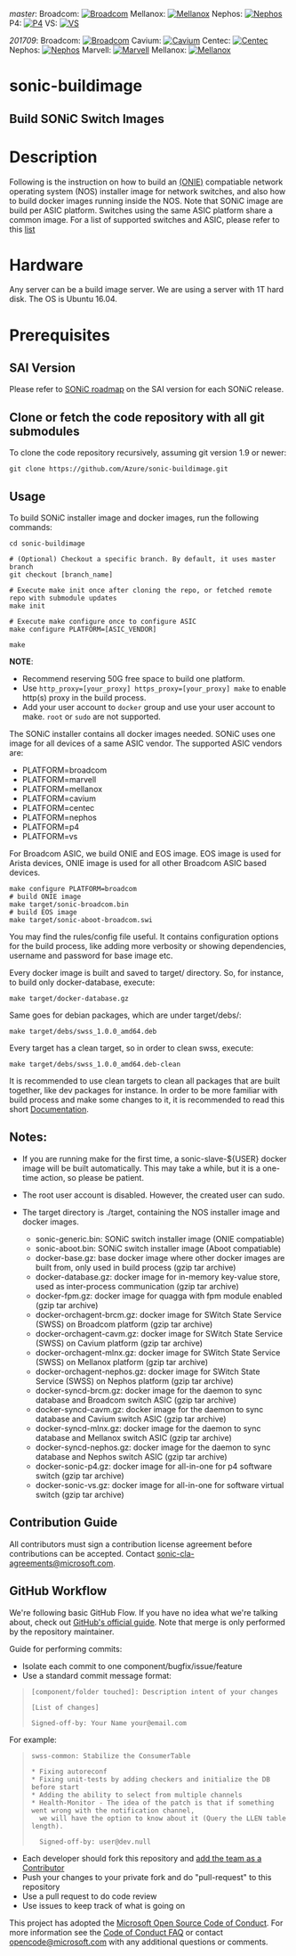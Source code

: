 *master*: Broadcom: [![Broadcom](https://sonic-jenkins.westus2.cloudapp.azure.com/job/broadcom/job/buildimage-brcm-all/badge/icon)](https://sonic-jenkins.westus2.cloudapp.azure.com/job/broadcom/job/buildimage-brcm-all)
Mellanox: [![Mellanox](https://sonic-jenkins.westus2.cloudapp.azure.com/job/mellanox/job/buildimage-mlnx-all/badge/icon)](https://sonic-jenkins.westus2.cloudapp.azure.com/job/mellanox/job/buildimage-mlnx-all)
Nephos: [![Nephos](https://sonic-jenkins.westus2.cloudapp.azure.com/job/nephos/job/buildimage-nephos-all/badge/icon)](https://sonic-jenkins.westus2.cloudapp.azure.com/job/nephos/job/buildimage-nephos-all)
P4: [![P4](https://sonic-jenkins.westus2.cloudapp.azure.com/job/p4/job/buildimage-p4-all/badge/icon)](https://sonic-jenkins.westus2.cloudapp.azure.com/job/p4/job/buildimage-p4-all)
VS: [![VS](https://sonic-jenkins.westus2.cloudapp.azure.com/job/vs/job/buildimage-vs-all/badge/icon)](https://sonic-jenkins.westus2.cloudapp.azure.com/job/vs/job/buildimage-vs-all)

*201709*: 
Broadcom: [![Broadcom](https://sonic-jenkins.westus2.cloudapp.azure.com/job/broadcom/job/buildimage-brcm-201709/badge/icon)](https://sonic-jenkins.westus2.cloudapp.azure.com/job/broadcom/job/buildimage-brcm-201709/)
Cavium: [![Cavium](https://sonic-jenkins.westus2.cloudapp.azure.com/job/cavium/job/buildimage-cavm-all/badge/icon)](https://sonic-jenkins.westus2.cloudapp.azure.com/job/cavium/job/buildimage-cavm-all/)
Centec: [![Centec](https://sonic-jenkins.westus2.cloudapp.azure.com/job/centec/job/buildimage-centec-all/badge/icon)](https://sonic-jenkins.westus2.cloudapp.azure.com/job/centec/job/buildimage-centec-all/)
Nephos: [![Nephos](https://sonic-jenkins.westus2.cloudapp.azure.com/job/nephos/job/buildimage-nephos-201709/badge/icon)](https://sonic-jenkins.westus2.cloudapp.azure.com/job/nephos/job/buildimage-nephos-201709/)
Marvell: [![Marvell](https://sonic-jenkins.westus2.cloudapp.azure.com/job/marvell/job/buildimage-mrvl-all/badge/icon)](https://sonic-jenkins.westus2.cloudapp.azure.com/job/marvell/job/buildimage-mrvl-all/)
Mellanox: [![Mellanox](https://sonic-jenkins.westus2.cloudapp.azure.com/job/mellanox/job/buildimage-mlnx-201709/badge/icon)](https://sonic-jenkins.westus2.cloudapp.azure.com/job/mellanox/job/buildimage-mlnx-201709/)

# sonic-buildimage

## Build SONiC Switch Images

# Description 

Following is the instruction on how to build an [(ONIE)](https://github.com/opencomputeproject/onie) compatiable network operating system (NOS) installer image for network switches, and also how to build docker images running inside the NOS. Note that SONiC image are build per ASIC platform. Switches using the same ASIC platform share a common image. For a list of supported switches and ASIC, please refer to this [list](https://github.com/Azure/SONiC/wiki/Supported-Devices-and-Platforms)

# Hardware
Any server can be a build image server. We are using a server with 1T hard disk. The OS is Ubuntu 16.04.

# Prerequisites

## SAI Version 
Please refer to [SONiC roadmap](https://github.com/Azure/SONiC/wiki/Sonic-Roadmap-Planning) on the SAI version for each SONiC release. 

## Clone or fetch the code repository with all git submodules
To clone the code repository recursively, assuming git version 1.9 or newer:

    git clone https://github.com/Azure/sonic-buildimage.git

## Usage

To build SONiC installer image and docker images, run the following commands:

    cd sonic-buildimage

    # (Optional) Checkout a specific branch. By default, it uses master branch
    git checkout [branch_name]

    # Execute make init once after cloning the repo, or fetched remote repo with submodule updates
    make init

    # Execute make configure once to configure ASIC
    make configure PLATFORM=[ASIC_VENDOR]

    make

 **NOTE**:

- Recommend reserving 50G free space to build one platform.
- Use ```http_proxy=[your_proxy] https_proxy=[your_proxy] make``` to enable http(s) proxy in the build process.
- Add your user account to ```docker``` group and use your user account to make. ```root``` or ```sudo``` are not supported.

The SONiC installer contains all docker images needed. SONiC uses one image for all devices of a same ASIC vendor. The supported ASIC vendors are:

- PLATFORM=broadcom
- PLATFORM=marvell 
- PLATFORM=mellanox
- PLATFORM=cavium
- PLATFORM=centec
- PLATFORM=nephos
- PLATFORM=p4
- PLATFORM=vs

For Broadcom ASIC, we build ONIE and EOS image. EOS image is used for Arista devices, ONIE image is used for all other Broadcom ASIC based devices. 

    make configure PLATFORM=broadcom
    # build ONIE image
    make target/sonic-broadcom.bin
    # build EOS image
    make target/sonic-aboot-broadcom.swi
 
You may find the rules/config file useful. It contains configuration options for the build process, like adding more verbosity or showing dependencies, username and password for base image etc.

Every docker image is built and saved to target/ directory.
So, for instance, to build only docker-database, execute:

    make target/docker-database.gz

Same goes for debian packages, which are under target/debs/:

    make target/debs/swss_1.0.0_amd64.deb

Every target has a clean target, so in order to clean swss, execute:

    make target/debs/swss_1.0.0_amd64.deb-clean

It is recommended to use clean targets to clean all packages that are built together, like dev packages for instance. In order to be more familiar with build process and make some changes to it, it is recommended to read this short [Documentation](README.buildsystem.md).

## Notes:
- If you are running make for the first time, a sonic-slave-${USER} docker image will be built automatically.
This may take a while, but it is a one-time action, so please be patient.

- The root user account is disabled. However, the created user can sudo.

- The target directory is ./target, containing the NOS installer image and docker images.
  - sonic-generic.bin: SONiC switch installer image (ONIE compatiable)
  - sonic-aboot.bin: SONiC switch installer image (Aboot compatiable)
  - docker-base.gz: base docker image where other docker images are built from, only used in build process (gzip tar archive)
  - docker-database.gz: docker image for in-memory key-value store, used as inter-process communication (gzip tar archive)
  - docker-fpm.gz: docker image for quagga with fpm module enabled (gzip tar archive)
  - docker-orchagent-brcm.gz: docker image for SWitch State Service (SWSS) on Broadcom platform (gzip tar archive)
  - docker-orchagent-cavm.gz: docker image for SWitch State Service (SWSS) on Cavium platform (gzip tar archive)
  - docker-orchagent-mlnx.gz: docker image for SWitch State Service (SWSS) on Mellanox platform (gzip tar archive)
  - docker-orchagent-nephos.gz: docker image for SWitch State Service (SWSS) on Nephos platform (gzip tar archive)
  - docker-syncd-brcm.gz: docker image for the daemon to sync database and Broadcom switch ASIC (gzip tar archive)
  - docker-syncd-cavm.gz: docker image for the daemon to sync database and Cavium switch ASIC (gzip tar archive)
  - docker-syncd-mlnx.gz: docker image for the daemon to sync database and Mellanox switch ASIC (gzip tar archive)
  - docker-syncd-nephos.gz: docker image for the daemon to sync database and Nephos switch ASIC (gzip tar archive)
  - docker-sonic-p4.gz: docker image for all-in-one for p4 software switch (gzip tar archive)
  - docker-sonic-vs.gz: docker image for all-in-one for software virtual switch (gzip tar archive)

## Contribution Guide

All contributors must sign a contribution license agreement before contributions can be accepted.  Contact sonic-cla-agreements@microsoft.com.

## GitHub Workflow

We're following basic GitHub Flow. If you have no idea what we're talking about, check out [GitHub's official guide](https://guides.github.com/introduction/flow/). Note that merge is only performed by the repository maintainer.

Guide for performing commits:

* Isolate each commit to one component/bugfix/issue/feature
* Use a standard commit message format:

>     [component/folder touched]: Description intent of your changes
>
>     [List of changes]
>
> 	  Signed-off-by: Your Name your@email.com

For example:

>     swss-common: Stabilize the ConsumerTable
>
>     * Fixing autoreconf
>     * Fixing unit-tests by adding checkers and initialize the DB before start
>     * Adding the ability to select from multiple channels
>     * Health-Monitor - The idea of the patch is that if something went wrong with the notification channel,
>       we will have the option to know about it (Query the LLEN table length).
>
>       Signed-off-by: user@dev.null


* Each developer should fork this repository and [add the team as a Contributor](https://help.github.com/articles/adding-collaborators-to-a-personal-repository)
* Push your changes to your private fork and do "pull-request" to this repository
* Use a pull request to do code review
* Use issues to keep track of what is going on

This project has adopted the [Microsoft Open Source Code of Conduct](https://opensource.microsoft.com/codeofconduct/). For more information see the [Code of Conduct FAQ](https://opensource.microsoft.com/codeofconduct/faq/) or contact [opencode@microsoft.com](mailto:opencode@microsoft.com) with any additional questions or comments.
